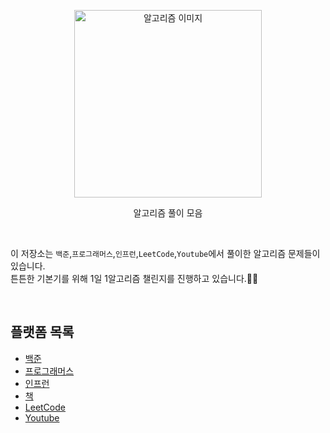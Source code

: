 <p align='center'>
  <image src="./algo.png" alt='알고리즘 이미지' width="300" />
</p>

<p align='center' font-weight='600'>
알고리즘 풀이 모음
</p>

<br>

이 저장소는 `백준`,`프로그래머스`,`인프런`,`LeetCode`,`Youtube`에서 풀이한 알고리즘 문제들이 있습니다.  
튼튼한 기본기를 위해 1일 1알고리즘 챌린지를 진행하고 있습니다.💪🏻

<br>

## 플랫폼 목록

- [백준](baekjoon)
- [프로그래머스](programmers)
- [인프런](inflearn)
- [책](book)
- [LeetCode](leetcode)
- [Youtube](youtube)
